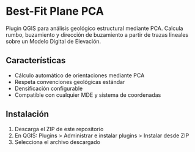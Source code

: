 # Best-Fit Plane PCA

Plugin QGIS para análisis geológico estructural mediante PCA. Calcula rumbo, buzamiento y dirección de buzamiento a partir de trazas lineales sobre un Modelo Digital de Elevación.

## Características
* Cálculo automático de orientaciones mediante PCA
* Respeta convenciones geológicas estándar
* Densificación configurable
* Compatible con cualquier MDE y sistema de coordenadas

## Instalación
1. Descarga el ZIP de este repositorio
2. En QGIS: Plugins > Administrar e instalar plugins > Instalar desde ZIP
3. Selecciona el archivo descargado
